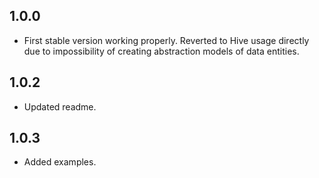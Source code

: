 ## 1.0.0

* First stable version working properly. Reverted to Hive usage directly due to impossibility of
  creating abstraction models of data entities.

## 1.0.2

* Updated readme.

## 1.0.3

* Added examples.